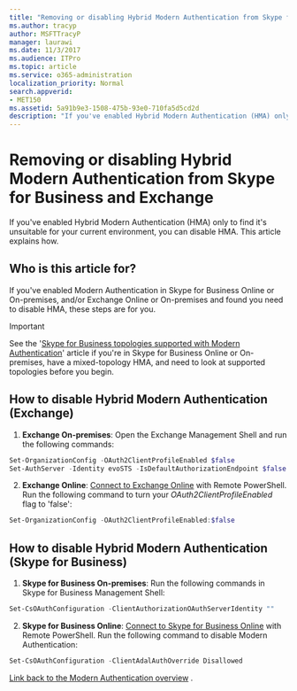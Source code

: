 ```yaml
---
title: "Removing or disabling Hybrid Modern Authentication from Skype for Business and Exchange"
ms.author: tracyp
author: MSFTTracyP
manager: laurawi
ms.date: 11/3/2017
ms.audience: ITPro
ms.topic: article
ms.service: o365-administration
localization_priority: Normal
search.appverid:
- MET150
ms.assetid: 5a91b9e3-1508-475b-93e0-710fa5d5cd2d
description: "If you've enabled Hybrid Modern Authentication (HMA) only to find it's unsuitable for your current environment, you can disable HMA. This article explains how."
---
```


# Removing or disabling Hybrid Modern Authentication from Skype for Business and Exchange

If you've enabled Hybrid Modern Authentication (HMA) only to find it's unsuitable for your current environment, you can disable HMA. This article explains how.
  
## Who is this article for?

If you've enabled Modern Authentication in Skype for Business Online or On-premises, and/or Exchange Online or On-premises and found you need to disable HMA, these steps are for you.

> [!IMPORTANT]
> See the '[Skype for Business topologies supported with Modern Authentication](https://technet.microsoft.com/en-us/library/mt803262.aspx)' article if you're in Skype for Business Online or On-premises, have a mixed-topology HMA, and need to look at supported topologies before you begin.
  
## How to disable Hybrid Modern Authentication (Exchange)

1. **Exchange On-premises**: Open the Exchange Management Shell and run the following commands: 

```powershell
Set-OrganizationConfig -OAuth2ClientProfileEnabled $false
Set-AuthServer -Identity evoSTS -IsDefaultAuthorizationEndpoint $false
```

2. **Exchange Online**: [Connect to Exchange Online](https://docs.microsoft.com/en-us/powershell/exchange/exchange-online/connect-to-exchange-online-powershell/connect-to-exchange-online-powershell) with Remote PowerShell. Run the following command to turn your  *OAuth2ClientProfileEnabled*  flag to 'false':

```powershell    
Set-OrganizationConfig -OAuth2ClientProfileEnabled:$false
```
    
## How to disable Hybrid Modern Authentication (Skype for Business)

1. **Skype for Business On-premises**: Run the following commands in Skype for Business Management Shell:

```powershell
Set-CsOAuthConfiguration -ClientAuthorizationOAuthServerIdentity ""
```

2. **Skype for Business Online**: [Connect to Skype for Business Online](https://docs.microsoft.com/en-us/office365/enterprise/powershell/manage-skype-for-business-online-with-office-365-powershell) with Remote PowerShell. Run the following command to disable Modern Authentication:

```powershell    
Set-CsOAuthConfiguration -ClientAdalAuthOverride Disallowed
```

[Link back to the Modern Authentication overview](hybrid-modern-auth-overview.md) . 
  

